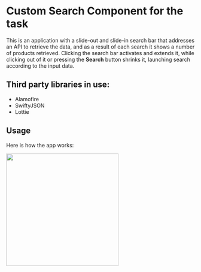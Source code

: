 # Custom Search Component for the task

This is an application with a slide-out and slide-in search bar that addresses an API to retrieve the data, and as a result of each search it shows a number of products retrieved. Clicking the search bar activates and extends it, while clicking out of it or pressing the **Search** button shrinks it, launching search according to the input data.

## Third party libraries in use:
* Alamofire
* SwiftyJSON
* Lottie

## Usage

Here is how the app works:

<img src="Images/Search GIF.gif" width= 300>
